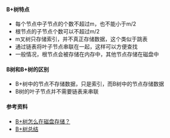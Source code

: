 #### B+树特点
- 每个节点中子节点的个数不超过m，也不能小于m/2
- 根节点的子节点个数可以不超过m/2
- m叉树只存储索引，并不真正存储数据，这个类似于跳表
- 通过链表将叶子节点串联在一起，这样可以方便查找
- 一般情况，根节点会被存储在内存中，其他节点存储在磁盘中

#### B树和B+树的区别
- B+树中的节点不存储数据，只是索引，而B树中的节点存储数据
- B树的叶子节点并不需要链表来串联

#### 参考资料
- [B+树怎么在磁盘存储？](https://www.zhihu.com/question/269033066)
- [B+树总结](https://www.jianshu.com/p/71700a464e97)